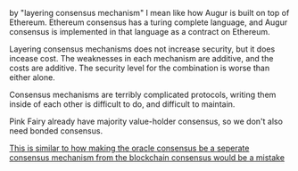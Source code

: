 by "layering consensus mechanism" I mean like how Augur is built on top of Ethereum. Ethereum consensus has a turing complete language, and Augur consensus is implemented in that language as a contract on Ethereum.

Layering consensus mechanisms does not increase security, but it does incease cost.
The weaknesses in each mechanism are additive, and the costs are additive. The security level for the combination is worse than either alone.

Consensus mechanisms are terribly complicated protocols, writing them inside of each other is difficult to do, and difficult to maintain.

Pink Fairy already have majority value-holder consensus, so we don't also need bonded consensus.

[This is similar to how making the oracle consensus be a seperate consensus mechanism from the blockchain consensus would be a mistake](oracle_theory.md)
